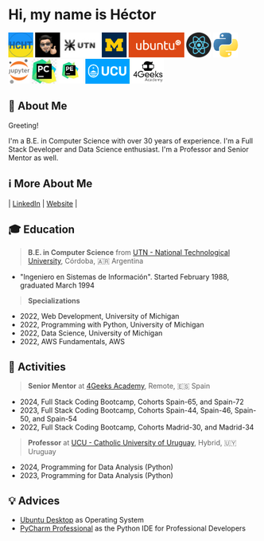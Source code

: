 # Hi, my name is Héctor

<img src="./img/logo-hcht-uk.jpg"
     width="50" height="50"
     alt="I stand with Ukraine">
<img src="./img/gravatar-hector.png"
     height="50"
     alt="Avatar de Héctor">
<img src="./img/logo-utn.png"
     height="50"
     alt="Universidad Tecnológica Nacional">
<img src="./img/university-of-michigan.jpeg"
     height="50"
     alt="University of Michigan">
<img src="./img/logo-ubuntu.png"
     height="50"
     alt="Logo Ubuntu">
<img src="./img/logo-reactjs.png"
     height="50"
     alt="Logo React">
<img src="./img/logo-python.png"
     height="50"
     alt="Logo Python">
<img src="./img/logo-jupyter.svg"
     height="50"
     alt="Logo Jupyter">
<img src="./img/logo-pycharm.jpeg"
     height="50"
     alt="Logo PyCharm">
<img src="./img/logo-pycharm-edu.jpeg"
     height="50"
     alt="Logo PyCharm">
<img src="./img/logo-ucu.png"
     height="50"
     alt="Logo Catholic University of Uruguay">
<img src="./img/logo-4geeks.png"
     height="50"
     alt="Logo 4Geeks Academy">

## 🚀 About Me

Greeting!

I'm a B.E. in Computer Science with over 30 years of experience. I'm a Full Stack Developer and Data Science enthusiast. I'm a Professor and Senior Mentor as well.

## ℹ️ More About Me

| [LinkedIn](https://www.linkedin.com/in/hector-chocobar/) | [Website](https://chocobar.net) |

## 🎓 Education

> **B.E. in Computer Science** from [UTN - National Technological University](https://www.utn.edu.ar/es/), Córdoba, 🇦🇷 Argentina
>
- "Ingeniero en Sistemas de Información". Started February 1988, graduated March 1994

> **Specializations**
> 
- 2022, Web Development, University of Michigan
- 2022, Programming with Python, University of Michigan
- 2022, Data Science, University of Michigan
- 2022, AWS Fundamentals, AWS

## 💼 Activities

> **Senior Mentor** at [4Geeks Academy](https://4geeksacademy.com/), Remote, 🇪🇸 Spain

- 2024, Full Stack Coding Bootcamp, Cohorts Spain-65, and Spain-72
- 2023, Full Stack Coding Bootcamp, Cohorts Spain-44, Spain-46, Spain-50, and Spain-54
- 2022, Full Stack Coding Bootcamp, Cohorts Madrid-30, and Madrid-34

> **Professor** at [UCU - Catholic University of Uruguay](https://ucu.edu.uy), Hybrid, 🇺🇾 Uruguay

- 2024, Programming for Data Analysis (Python)
- 2023, Programming for Data Analysis (Python)

## 💡 Advices

- [Ubuntu Desktop](https://ubuntu.com/download/desktop) as Operating System
- [PyCharm Professional](https://www.jetbrains.com/pycharm/download/) as the Python IDE for Professional Developers
